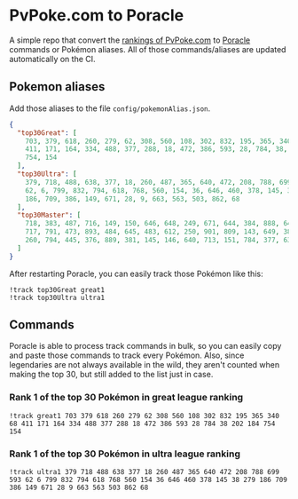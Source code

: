 # PvPoke.com to Poracle
A simple repo that convert the [rankings of PvPoke.com](https://pvpoke.com/rankings/) to [Poracle](https://github.com/KartulUdus/PoracleJS) commands or Pokémon aliases. 
All of those commands/aliases are updated automatically on the CI.

## Pokemon aliases
Add those aliases to the file `config/pokemonAlias.json`. 

<!-- aliases-start -->
```json
{
  "top30Great": [
    703, 379, 618, 260, 279, 62, 308, 560, 108, 302, 832, 195, 365, 340, 68,
    411, 171, 164, 334, 488, 377, 288, 18, 472, 386, 593, 28, 784, 38, 202, 184,
    754, 154
  ],
  "top30Ultra": [
    379, 718, 488, 638, 377, 18, 260, 487, 365, 640, 472, 208, 788, 699, 593,
    62, 6, 799, 832, 794, 618, 768, 560, 154, 36, 646, 460, 378, 145, 38, 279,
    186, 709, 386, 149, 671, 28, 9, 663, 563, 503, 862, 68
  ],
  "top30Master": [
    718, 383, 487, 716, 149, 150, 646, 648, 249, 671, 644, 384, 888, 643, 130,
    717, 791, 473, 893, 484, 645, 483, 612, 250, 901, 809, 143, 649, 382, 635,
    260, 794, 445, 376, 889, 381, 145, 146, 640, 713, 151, 784, 377, 639
  ]
}
```
<!-- aliases-end -->

After restarting Poracle, you can easily track those Pokémon like this:
```shell
!track top30Great great1
!track top30Ultra ultra1
```

## Commands
Poracle is able to process track commands in bulk, so you can easily copy and paste those commands to track every Pokémon. 
Also, since legendaries are not always available in the wild, they aren't counted when making the top 30, but still added to the list just in case.

### Rank 1 of the top 30 Pokémon in great league ranking
<!-- top30great-start -->
```
!track great1 703 379 618 260 279 62 308 560 108 302 832 195 365 340 68 411 171 164 334 488 377 288 18 472 386 593 28 784 38 202 184 754 154
```
<!-- top30great-end -->

### Rank 1 of the top 30 Pokémon in ultra league ranking
<!-- top30ultra-start -->
```
!track ultra1 379 718 488 638 377 18 260 487 365 640 472 208 788 699 593 62 6 799 832 794 618 768 560 154 36 646 460 378 145 38 279 186 709 386 149 671 28 9 663 563 503 862 68
```
<!-- top30ultra-end -->
